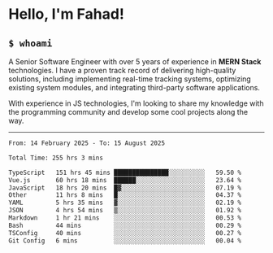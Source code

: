 <h1>Hello, I'm Fahad!</h1>

<h2><code>$ whoami</code></h2>

A Senior Software Engineer with over 5 years of experience in **MERN Stack** technologies. I have a proven track record of delivering high-quality solutions, including implementing real-time tracking systems, optimizing existing system modules, and integrating third-party software applications.

With experience in JS technologies, I'm looking to share my knowledge with the programming community and develop some cool projects along the way.

---

<!--START_SECTION:waka-->

```txt
From: 14 February 2025 - To: 15 August 2025

Total Time: 255 hrs 3 mins

TypeScript   151 hrs 45 mins ███████████████░░░░░░░░░░   59.50 %
Vue.js       60 hrs 18 mins  ██████░░░░░░░░░░░░░░░░░░░   23.64 %
JavaScript   18 hrs 20 mins  █▓░░░░░░░░░░░░░░░░░░░░░░░   07.19 %
Other        11 hrs 8 mins   █░░░░░░░░░░░░░░░░░░░░░░░░   04.37 %
YAML         5 hrs 35 mins   ▓░░░░░░░░░░░░░░░░░░░░░░░░   02.19 %
JSON         4 hrs 54 mins   ▒░░░░░░░░░░░░░░░░░░░░░░░░   01.92 %
Markdown     1 hr 21 mins    ░░░░░░░░░░░░░░░░░░░░░░░░░   00.53 %
Bash         44 mins         ░░░░░░░░░░░░░░░░░░░░░░░░░   00.29 %
TSConfig     40 mins         ░░░░░░░░░░░░░░░░░░░░░░░░░   00.27 %
Git Config   6 mins          ░░░░░░░░░░░░░░░░░░░░░░░░░   00.04 %
```

<!--END_SECTION:waka-->

<!--
**heyFahad/heyFahad** is a ✨ _special_ ✨ repository because its `README.md` (this file) appears on your GitHub profile.

Here are some ideas to get you started:

- 🔭 I’m currently working on ...
- 🌱 I’m currently learning ...
- 👯 I’m looking to collaborate on ...
- 🤔 I’m looking for help with ...
- 💬 Ask me about ...
- 📫 How to reach me: ...
- 😄 Pronouns: ...
- ⚡ Fun fact: ...
-->
